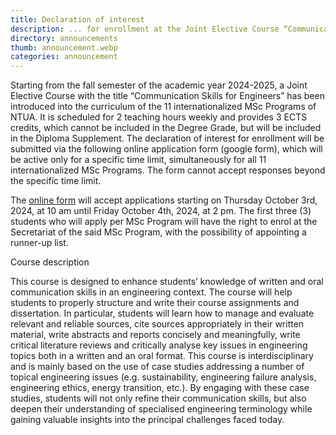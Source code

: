 ```yaml
---
title: Declaration of interest
description: ... for enrollment at the Joint Elective Course “Communication Skills for Engineers”
directory: announcements
thumb: announcement.webp
categories: announcement
---
```


Starting from the fall semester of the academic year 2024-2025, a Joint Elective Course with the title “Communication Skills for Engineers” has been introduced into the curriculum of the 11 internationalized MSc Programs of NTUA. It is scheduled for 2 teaching hours weekly and provides 3 ECTS credits, which cannot be included in the Degree Grade, but will be included in the Diploma Supplement.
The declaration of interest for enrollment will be submitted via the following online application form (google form), which will be active only for a specific time limit, simultaneously for all 11 internationalized MSc Programs. Τhe form cannot accept responses beyond the specific time limit.

The <a href="https://forms.gle/XNaV9tYBRoYqyJcW8">online form</a> will accept applications starting on Thursday October 3rd, 2024, at 10 am until Friday October 4th, 2024, at 2 pm. The first three (3) students who will apply per MSc Program will have the right to enrol at the Secretariat of the said MSc Program, with the possibility of appointing a runner-up list.

Course description

This course is designed to enhance students’ knowledge of written and oral communication skills in an engineering context. The course will help students to properly structure and write their course assignments and dissertation. In particular, students will learn how to manage and evaluate relevant and reliable sources, cite sources appropriately in their written material, write abstracts and reports concisely and meaningfully, write critical literature reviews and critically analyse key issues in engineering topics both in a written and an oral format. This course is interdisciplinary and is mainly based on the use of case studies addressing a number of topical engineering issues (e.g. sustainability, engineering failure analysis, engineering ethics, energy transition, etc.). By engaging with these case studies, students will not only refine their communication skills, but also deepen their understanding of specialised engineering terminology while gaining valuable insights into the principal challenges faced today.  


